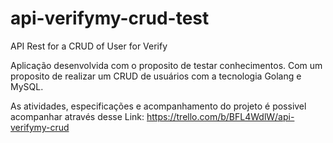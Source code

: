 # api-verifymy-crud-test
API Rest for a CRUD of User for Verify

Aplicação desenvolvida com o proposito de testar conhecimentos. Com um proposito de realizar um CRUD de usuários com a tecnologia Golang e MySQL. 

As atividades, especificações e acompanhamento do projeto é possivel acompanhar através desse Link: https://trello.com/b/BFL4WdlW/api-verifymy-crud


